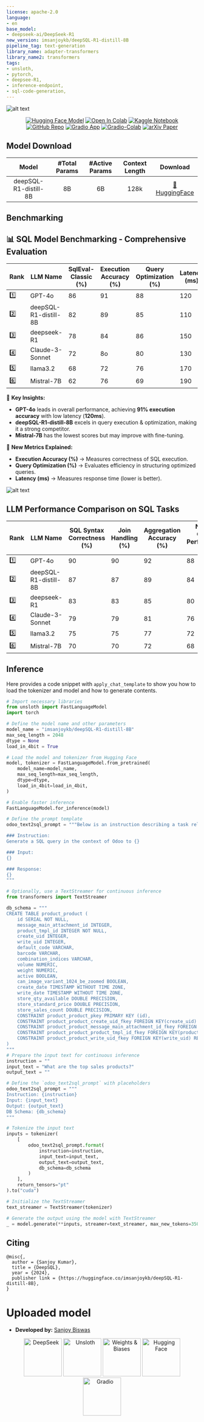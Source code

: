 ```yaml
---
license: apache-2.0
language:
- en
base_model:
- deepseek-ai/DeepSeek-R1
new_version: imsanjoykb/deepSQL-R1-distill-8B
pipeline_tag: text-generation
library_name: adapter-transformers
library_name2: transformers
tags:
- unsloth,
- pytorch,
- deepsee-R1,
- inference-endpoint,
- sql-code-generation,
---
```

![alt text](assets/logomain.png "Repo banner")

<div align="center">

[![Hugging Face Model](https://img.shields.io/badge/HuggingFace-Model-FF6F00?style=for-the-badge&logo=huggingface&logoColor=white)](https://huggingface.co/imsanjoykb/deepSQL-R1-distill-8B)
[![Open In Colab](https://img.shields.io/badge/Open%20in%20Colab-FF6F00%2F000000?style=for-the-badge&logo=googlecolab&logoColor=white&labelColor=FF6F00)](https://drive.google.com/file/d/145PP-oW50OMS1bYJaYuUphfufpsuOGWl/view?usp=sharing)
[![Kaggle Notebook](https://img.shields.io/badge/Kaggle-Notebook-20BEFF?style=for-the-badge&logo=kaggle&logoColor=white)](https://www.kaggle.com/code/imsanjoykb/inference-deepsql-r1-distill-8b)
[![GitHub Repo](https://img.shields.io/badge/GitHub-Repo-181717?style=for-the-badge&logo=github&logoColor=white)](https://github.com/imsanjoykb/deepSQL-R1-distill-8B)
[![Gradio App](https://img.shields.io/badge/Chat%20App-Gradio-0084FF?style=for-the-badge&logo=gradio&logoColor=white)](https://huggingface.co/spaces/imsanjoykb/deepSQL-R1-distill-8B)
[![Gradio-Colab](https://img.shields.io/badge/Gradio-Colab-0084FF?style=for-the-badge&logo=gradio&labelColor=F9AB00)](https://colab.research.google.com/drive/1ze7qAQnjppZKfxNVBXXlOBTM6xFWEYrJ?usp=sharing)
[![arXiv Paper](https://img.shields.io/badge/arXiv-Preprint-B31B1B?style=for-the-badge&logo=arxiv&logoColor=white)](https://arxiv.org/abs/Your_Paper_ID)

</div>

## Model Download
|            **Model**            | **#Total Params** | **#Active Params** | **Context Length** |                         **Download**                         |
| :-----------------------------: | :---------------: | :----------------: | :----------------: | :----------------------------------------------------------: |
|   deepSQL-R1-distill-8B         |        8B        |        6B        |        128k        | [🤗 HuggingFace](https://huggingface.co/imsanjoykb/deepSQL-R1-distill-8B) |

## Benchmarking
## 📊 SQL Model Benchmarking - Comprehensive Evaluation

| Rank | LLM Name                   | SqlEval-Classic (%) | Execution Accuracy (%) | Query Optimization (%) | Latency (ms) |
|------|----------------------------|---------------------|-----------------------|-----------------------|--------------|
| 1️⃣  | GPT-4o                     | 86                  | 91                    | 88                    | 120          |
| 2️⃣  | deepSQL-R1-distill-8B       | 82                  | 89                    | 85                    | 110          |
| 3️⃣  | deepseek-R1                 | 78                  | 84                    | 86                    | 150          |
| 4️⃣  | Claude-3-Sonnet             | 72                  | 8o                    | 80                    | 130          |
| 5️⃣  | llama3.2                    | 68                  | 72                    | 76                    | 170          |
| 6️⃣  | Mistral-7B                  | 62                  | 76                    | 69                    | 190          |

🚀 **Key Insights:**  
- **GPT-4o** leads in overall performance, achieving **91% execution accuracy** with low latency (**120ms**).  
- **deepSQL-R1-distill-8B** excels in query execution & optimization, making it a strong competitor.  
- **Mistral-7B** has the lowest scores but may improve with fine-tuning.  

🔹 **New Metrics Explained:**  
- **Execution Accuracy (%)** → Measures correctness of SQL execution.  
- **Query Optimization (%)** → Evaluates efficiency in structuring optimized queries.  
- **Latency (ms)** → Measures response time (lower is better).  

![alt text](result/evals.png "evals")

## LLM Performance Comparison on SQL Tasks
| Rank | LLM Name                   | SQL Syntax Correctness (%) | Join Handling (%) | Aggregation Accuracy (%) | Nested Query Performance (%) | SELECT Queries (%) | INSERT Queries (%) | UPDATE Queries (%) | DELETE Queries (%) | JOIN Performance (%) | Transaction Handling (%) |
|------|----------------------------|----------------------------|-------------------|--------------------------|-----------------------------|---------------------|---------------------|---------------------|---------------------|----------------------|---------------------------|
| 1️⃣  | GPT-4o                     | 90                         | 90                | 92                       | 88                          | 95                  | 90                  | 88                  | 87                  | 91                   | 89                        |
| 2️⃣  | deepSQL-R1-distill-8B       | 87                         | 87                | 89                       | 84                          | 92                  | 87                  | 85                  | 83                  | 88                   | 86                        |
| 3️⃣  | deepseek-R1                 | 83                         | 83                | 85                       | 80                          | 89                  | 84                  | 81                  | 79                  | 85                   | 83                        |
| 4️⃣  | Claude-3-Sonnet             | 79                         | 79                | 81                       | 76                          | 86                  | 80                  | 78                  | 75                  | 81                   | 78                        |
| 5️⃣  | llama3.2                    | 75                         | 75                | 77                       | 72                          | 82                  | 76                  | 74                  | 71                  | 77                   | 74                        |
| 6️⃣  | Mistral-7B                  | 70                         | 70                | 72                       | 68                          | 78                  | 72                  | 70                  | 68                  | 72                   | 70                        |



## Inference

Here provides a code snippet with `apply_chat_template` to show you how to load the tokenizer and model and how to generate contents.

```python
# Import necessary libraries
from unsloth import FastLanguageModel
import torch

# Define the model name and other parameters
model_name = "imsanjoykb/deepSQL-R1-distill-8B"
max_seq_length = 2048
dtype = None
load_in_4bit = True

# Load the model and tokenizer from Hugging Face
model, tokenizer = FastLanguageModel.from_pretrained(
    model_name=model_name,
    max_seq_length=max_seq_length,
    dtype=dtype,
    load_in_4bit=load_in_4bit,
)

# Enable faster inference
FastLanguageModel.for_inference(model)

# Define the prompt template
odoo_text2sql_prompt = """Below is an instruction describing a task related to generating a SQL query specifically for Odoo's database structure. The input provides relevant context about Odoo models or data fields from {db_schema}. Write a SQL query that fulfills the given task using Odoo's database schema.

### Instruction:
Generate a SQL query in the context of Odoo to {}

### Input:
{}

### Response:
{}
"""
```

```python
# Optionally, use a TextStreamer for continuous inference
from transformers import TextStreamer

db_schema = """
CREATE TABLE product_product (
	id SERIAL NOT NULL,
	message_main_attachment_id INTEGER,
	product_tmpl_id INTEGER NOT NULL,
	create_uid INTEGER,
	write_uid INTEGER,
	default_code VARCHAR,
	barcode VARCHAR,
	combination_indices VARCHAR,
	volume NUMERIC,
	weight NUMERIC,
	active BOOLEAN,
	can_image_variant_1024_be_zoomed BOOLEAN,
	create_date TIMESTAMP WITHOUT TIME ZONE,
	write_date TIMESTAMP WITHOUT TIME ZONE,
	store_qty_available DOUBLE PRECISION,
	store_standard_price DOUBLE PRECISION,
	store_sales_count DOUBLE PRECISION,
	CONSTRAINT product_product_pkey PRIMARY KEY (id),
	CONSTRAINT product_product_create_uid_fkey FOREIGN KEY(create_uid) REFERENCES res_users (id) ON DELETE SET NULL,
	CONSTRAINT product_product_message_main_attachment_id_fkey FOREIGN KEY(message_main_attachment_id) REFERENCES ir_attachment (id) ON DELETE SET NUL"L,
	CONSTRAINT product_product_product_tmpl_id_fkey FOREIGN KEY(product_tmpl_id) REFERENCES product_template (id) ON DELETE CASCADE,
	CONSTRAINT product_product_write_uid_fkey FOREIGN KEY(write_uid) REFERENCES res_users (id) ON DELETE SET NULL
)
"""
# Prepare the input text for continuous inference
instruction = ""
input_text = "What are the top sales products?"
output_text = ""

# Define the `odoo_text2sql_prompt` with placeholders
odoo_text2sql_prompt = """
Instruction: {instruction}
Input: {input_text}
Output: {output_text}
DB Schema: {db_schema}
"""

# Tokenize the input text
inputs = tokenizer(
    [
        odoo_text2sql_prompt.format(
            instruction=instruction,
            input_text=input_text,
            output_text=output_text,
            db_schema=db_schema
        )
    ],
    return_tensors="pt"
).to("cuda")

# Initialize the TextStreamer
text_streamer = TextStreamer(tokenizer)

# Generate the output using the model with TextStreamer
_ = model.generate(**inputs, streamer=text_streamer, max_new_tokens=350)
```


## Citing
```
@misc{,
  author = {Sanjoy Kumar},
  title = {DeepSQL},
  year = {2024},
  publisher link = {https://huggingface.co/imsanjoykb/deepSQL-R1-distill-8B},
}
```

# Uploaded  model

- **Developed by:** [Sanjoy Biswas](https://www.linkedin.com/in/imsanjoykb/) 


<p align="center">
  <img src="https://images.seeklogo.com/logo-png/61/1/deepseek-ai-logo-png_seeklogo-611415.png?v=1957416057848123408" alt="DeepSeek" width="100"/>
  <img src="https://ia801209.us.archive.org/26/items/github.com-unslothai-unsloth_-_2023-12-03_15-21-29/cover.jpg" alt="Unsloth" width="100"/>
  <img src="https://wandb.ai/logo.png" alt="Weights & Biases" width="100"/>
  <img src="https://huggingface.co/front/assets/huggingface_logo.svg" alt="Hugging Face" width="100"/>
  <img src="https://images.saasworthy.com/tr:w-160,h-0,c-at_max,e-sharpen-1/gradio_43063_logo_1681283997_9ue7l.jpg" alt="Gradio" width="100"/>
</p>


